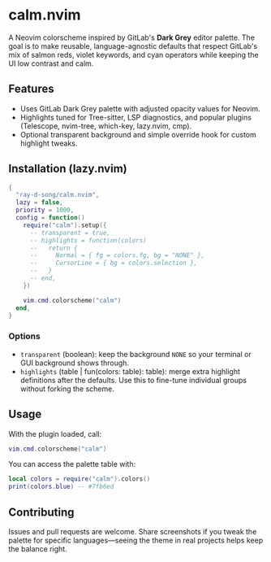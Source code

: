 # calm.nvim

A Neovim colorscheme inspired by GitLab's **Dark Grey** editor palette. The goal is to make reusable, language-agnostic defaults that respect GitLab's mix of salmon reds, violet keywords, and cyan operators while keeping the UI low contrast and calm.

## Features

- Uses GitLab Dark Grey palette with adjusted opacity values for Neovim.
- Highlights tuned for Tree-sitter, LSP diagnostics, and popular plugins (Telescope, nvim-tree, which-key, lazy.nvim, cmp).
- Optional transparent background and simple override hook for custom highlight tweaks.

## Installation (lazy.nvim)

```lua
{
  "ray-d-song/calm.nvim",
  lazy = false,
  priority = 1000,
  config = function()
    require("calm").setup({
      -- transparent = true,
      -- highlights = function(colors)
      --   return {
      --     Normal = { fg = colors.fg, bg = "NONE" },
      --     CursorLine = { bg = colors.selection },
      --   }
      -- end,
    })

    vim.cmd.colorscheme("calm")
  end,
}
```

### Options

- `transparent` (boolean): keep the background `NONE` so your terminal or GUI background shows through.
- `highlights` (table | fun(colors: table): table): merge extra highlight definitions after the defaults. Use this to fine-tune individual groups without forking the scheme.

## Usage

With the plugin loaded, call:

```lua
vim.cmd.colorscheme("calm")
```

You can access the palette table with:

```lua
local colors = require("calm").colors()
print(colors.blue) -- #7fb6ed
```

## Contributing

Issues and pull requests are welcome. Share screenshots if you tweak the palette for specific languages—seeing the theme in real projects helps keep the balance right.
